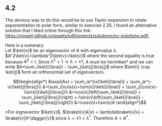 ## 4.2

The obvious way to do this would be to use Taylor expansion to relate exponentiation to polar form, similar to exercise 2.35. I found an alternative solution that I liked online  through this link:\
 https://rioweil.github.io/assets/pdf/projects/solutions/nc-solutions.pdf\

Here is a summary:\
Let $\ket{v}$ be an eigenvector of $A$ with eigenvalue $\lambda$. $A^2\ket{v}=\lambda^2\ket{v}=\ket{v}$ where the second equality is true because $A^2=I$. Since $\lambda^2=1 \rightarrow \lambda=\pm 1$, $A$ must be hermitian* and we can write $A=\sum_i\ket{i}\bra{i} - \sum_j\ket{j}\bra{j}$ where $\ket{i} \cup \ket{j}$ form an orthonormal set of eigenvectors.

```math
\begin{align*}
&\exp(iAx) = \sum_ie^{ix}\ket{i}\bra{i} + \sum_je^{-ix}\ket{j}\bra{j}\\
&=\sum_i(\cos(x)+i\sin(x))\ket{i}\bra{i} + \sum_j(\cos(x)-i\sin(x))\ket{j}\bra{j}\\
&=\cos(x)\left(\sum_i\ket{i}\bra{i} + \sum_j\ket{j}\bra{j}\right) + i\sin(x)\left(\sum_i\ket{i}\bra{i} - \sum_j\ket{j}\bra{j}\right)\\
&=\cos(x)I+i\sin(x)A
\end{align*}
```

\*For eignevector $\ket{v}$, $\braket{v|A|v} = \lambda\braket{v|v} = \braket{v|A^\dagger|v}$ since $\lambda = \pm1=\lambda^*$. Therefore $A=A^\dagger$.
